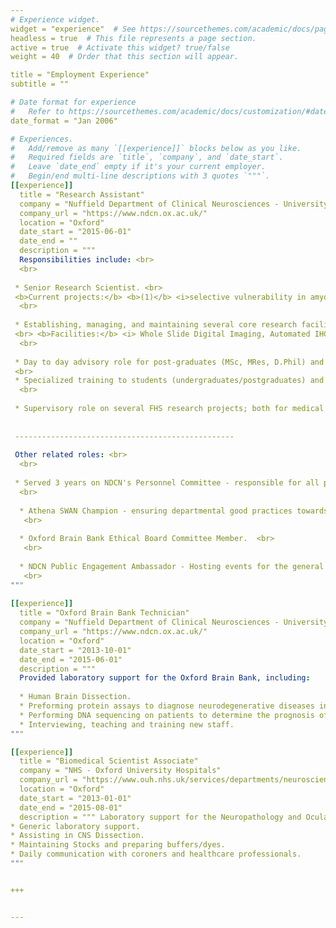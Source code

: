 ```yaml
---
# Experience widget.
widget = "experience"  # See https://sourcethemes.com/academic/docs/page-builder/
headless = true  # This file represents a page section.
active = true  # Activate this widget? true/false
weight = 40  # Order that this section will appear.

title = "Employment Experience"
subtitle = ""

# Date format for experience
#   Refer to https://sourcethemes.com/academic/docs/customization/#date-format
date_format = "Jan 2006"

# Experiences. 
#   Add/remove as many `[[experience]]` blocks below as you like.
#   Required fields are `title`, `company`, and `date_start`.
#   Leave `date_end` empty if it's your current employer.
#   Begin/end multi-line descriptions with 3 quotes `"""`.
[[experience]]
  title = "Research Assistant"
  company = "Nuffield Department of Clinical Neurosciences - University of Oxford"
  company_url = "https://www.ndcn.ox.ac.uk/"
  location = "Oxford"
  date_start = "2015-06-01"
  date_end = ""
  description = """
  Responsibilities include: <br>
  <br>
  
 * Senior Research Scientist. <br>
 <b>Current projects:</b> <b>(1)</b> <i>selective vulnerability in amyotrophic lateral sclerosis, </i> <b>(2)</b> <i>early detection of Alzheimer’s Disease,</i> <b>(3)</b> <i>novel biomarker discovery in Alzheimer’s disease,</i> <b>(4)</b> <i>microproteomics of rare neuronal cell types/tumour samples,</i> <b>(5)</b> <i>genetic classification of gliomas,</i> <b>(6)</b> <i>High-resolution MRI scanning.</i> <br>
  <br>
 
 * Establishing, managing, and maintaining several core research facilities within NDCN. This includes providing training and troubleshooting.
 <br> <b>Facilities:</b> <i> Whole Slide Digital Imaging, Automated IHC/ISH and Laser Microdissection.</i> <br>
  <br>
  
 * Day to day advisory role for post-graduates (MSc, MRes, D.Phil) and post-doctoral scientists. <br>
 <br>
 * Specialized training to students (undergraduates/postgraduates) and professionals (laboratory technicians, research assistants, post-doctoral researchers).   <br>
  <br>
 
 * Supervisory role on several FHS research projects; both for medical students and undergraduates. Experience managing students, determining project direction, placing deadlines, managing student concerns, and helping students reach their targets.
 
 
 -------------------------------------------------
 
 Other related roles: <br>
  <br>
 
 * Served 3 years on NDCN's Personnel Committee - responsible for all personnel and equality matters connected with the employment of the University's employees; approving pay rises, tracking staff performance and reviewing employee retention cases. <br>
  <br>
 
  * Athena SWAN Champion - ensuring departmental good practices towards the advancement of gender equality, representation, progression and success for all. <br>
   <br>
  
  * Oxford Brain Bank Ethical Board Committee Member.  <br>
   <br>
  
  * NDCN Public Engagement Ambassador - Hosting events for the general public such as regular open days; Invited adults/patients, schoolchildren, and university students come to our department and I explain neuroscience as it relates to physiology and disease, including the importance of neuroscience research.  <br>
   <br>
"""
	
[[experience]]
  title = "Oxford Brain Bank Technician"
  company = "Nuffield Department of Clinical Neurosciences - University of Oxford"
  company_url = "https://www.ndcn.ox.ac.uk/"
  location = "Oxford"
  date_start = "2013-10-01"
  date_end = "2015-06-01"
  description = """ 
  Provided laboratory support for the Oxford Brain Bank, including:
  
  * Human Brain Dissection.
  * Preforming protein assays to diagnose neurodegenerative diseases in donors.
  * Performing DNA sequencing on patients to determine the prognosis of brain tumours.
  * Interviewing, teaching and training new staff.
"""

[[experience]]
  title = "Biomedical Scientist Associate"
  company = "NHS - Oxford University Hospitals"
  company_url = "https://www.ouh.nhs.uk/services/departments/neurosciences/neuropathology/"
  location = "Oxford"
  date_start = "2013-01-01"
  date_end = "2015-08-01"
  description = """ Laboratory support for the Neuropathology and Ocular Pathology Department
* Generic laboratory support.
* Assisting in CNS Dissection.
* Maintaining Stocks and preparing buffers/dyes.
* Daily communication with coroners and healthcare professionals.
"""


+++


---
```

